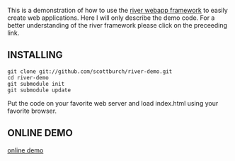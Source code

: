 This is a demonstration of how to use the [river webapp framework](https://github.com/scottburch/river-js) to easily create web applications.
Here I will only describe the demo code.  For a better understanding of the river framework please click on the preceeding link.

## INSTALLING

    git clone git://github.com/scottburch/river-demo.git
    cd river-demo
    git submodule init
    git submodule update

Put the code on your favorite web server and load index.html using your favorite browser.

## ONLINE DEMO

[online demo](http://scottburch.github.com/river-demo/demo/index.html)






